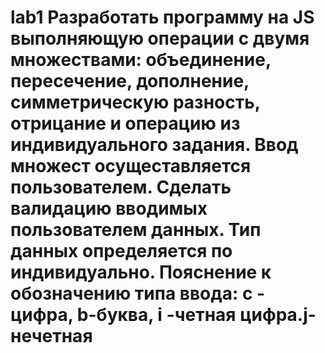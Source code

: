 # lab1 Разработать программу на JS выполняющую операции с двумя множествами: объединение, пересечение, дополнение, симметрическую разность, отрицание и операцию из индивидуального задания.  Ввод множест осущеставляется пользователем. Сделать валидацию вводимых пользователем данных. Тип данных определяется по индивидуально.  Пояснение к обозначению типа ввода: с - цифра, b-буква, i -четная цифра.j-нечетная

